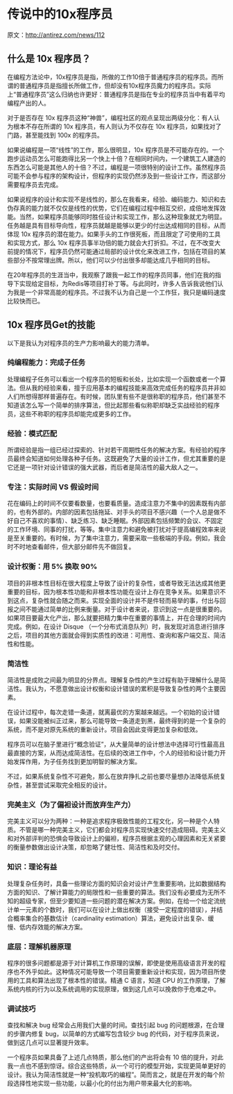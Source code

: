 # 传说中的10x程序员

原文：http://antirez.com/news/112

## 什么是 10x 程序员？

在编程方法论中，10x程序员是指，所做的工作10倍于普通程序员的程序员。而所谓的普通程序员是指擅长所做工作，但却没有10x程序员魔力的程序员。实际上“普通程序员”这么归纳也许更好：普通程序员是指在专业的程序员当中有着平均编程产出的人。

 对于是否存在 10x 程序员这种“神兽”，编程社区的观点呈现出两级分化：有人认为根本不存在所谓的 10x 程序员，有人则认为不仅存在 10x 程序员，如果找对了门路，甚至能找到 100x 的程序员。

 如果说编程是一项“线性”的工作，那么很明显，10x 程序员是不可能存在的。一个跑步运动员怎么可能跑得比另一个快上十倍？在相同时间内，一个建筑工人建造的东西怎么可能是其他人的十倍？不过，编程是一项很特别的设计工作。虽然程序员可能不会参与程序的架构设计，但程序的实现仍然涉及到一些设计工作，而这部分需要程序员去完成。

如果说程序的设计和实现不是线性的，那么在我看来，经验、编码能力、知识和去伪存真的能力就不仅仅是线性的优势，它们在编程过程中相互交织，成倍地发挥效能。当然，如果程序员能够同时胜任设计和实现工作，那么这种现象就尤为明显。任务越是具有目标导向性，程序员就越是能够以更少的付出达成相同的目标，从而体现 10x 程序员的潜在能力。如果手头的工作很死板，而且限定了可使用的工具和实现方式，那么 10x 程序员事半功倍的能力就会大打折扣。不过，在不改变大前提的情况下，程序员仍然可能通过局部的设计优化来改进工作，包括在项目的某些部分不按常理出牌。所以，他们可以少付出很多却能达成几乎相同的目标。

 在20年程序员的生涯当中，我观察了跟我一起工作的程序员同事，他们在我的指导下实现给定目标，为Redis等项目打补丁等。与此同时，许多人告诉我说他们认为我是一个非常高能的程序员。不过我不认为自己是一个工作狂，我只是编码速度比较快而已。

 

## 10x 程序员Get的技能

以下是我认为对程序员的生产力影响最大的能力清单。

### 纯编程能力：完成子任务

处理编程子任务可以看出一个程序员的短板和长处，比如实现一个函数或者一个算法。但从我的经验来看，擅于应用基本的编程技能来高效完成任务的程序员并非如人们所想得那样普遍存在。有时候，团队里有些不是很称职的程序员，他们甚至不知道该怎么写一个简单的排序算法，但比起那些看似称职却缺乏实战经验的程序员，这些不称职的程序员却能完成更多的工作。

### 经验：模式匹配

所谓经验是指一组已经过探索的、针对若干周期性任务的解决方案。有经验的程序员最终会知道如何处理各种子任务。这既避免了大量的设计工作，但尤其重要的是它还是一项针对设计错误的强大武器，而后者是简洁性的最大敌人之一。

### 专注：实际时间 VS 假设时间

花在编码上的时间不仅要看数量，也要看质量。造成注意力不集中的因素既有内部的，也有外部的。内部的因素包括拖延、对手头的项目不感兴趣（一个人总是做不好自己不喜欢的事情）、缺乏练习、缺乏睡眠。外部因素包括频繁的会议、不固定的工作环境、同事的打扰，等等。集中注意力和避免被打扰对于提高编程效率来说是至关重要的。有时候，为了集中注意力，需要采取一些极端的手段。例如，我会时不时地查看邮件，但大部分邮件先不做回复。

### 设计权衡：用 5% 换取 90%

项目的非根本性目标在很大程度上导致了设计的复杂性，或者导致无法达成其他更重要的目标，因为根本性功能和非根本性功能在设计上存在竞争关系。如果意识不到这点，复杂性就会随之而来。实现全面的设计并不是件轻而易举的事，付出与回报之间不能通过简单的比例来衡量。对于设计者来说，意识到这一点是很重要的。如果项目要最大化产出，那么就要把精力集中在重要的事情上，并在合理的时间内完成。例如，在设计 Disque （一个分布式消息队列）时，我发现对消息进行排序之后，项目的其他方面就会得到实质性的改进：可用性、查询和客户端交互、简洁性和性能。

### 简洁性

简洁性是成败之间最为明显的分界点。理解复杂性的产生过程有助于理解什么是简洁性。我认为，不愿意做出设计权衡和设计错误的累积是导致复杂性的两个主要因素。

在设计过程中，每次走错一条道，就离最优的方案越来越远。一个初始的设计错误，如果没能被纠正过来，那么可能导致一条道走到黑，最终得到的是一个复杂的系统，而不是对原先系统的重新设计。项目会因此变得更加复杂和低效。

程序员可以在脑子里进行“概念验证”，从大量简单的设计想法中选择可行性最高且最直接的方案，从而达成简洁性。在后续的改进工作中，个人的经验和设计能力开始发挥作用，为子任务找到更加明智的解决方案。

不过，如果系统复杂性不可避免，那么在放弃挣扎之前也要尽量想办法降低系统复杂性，甚至尝试采取完全相反的设计。

### 完美主义（为了偏袒设计而放弃生产力）

完美主义可以分为两种：一种是追求程序极致性能的工程文化，另一种是个人特质。不管是哪一种完美主义，它们都会对程序员实现快速交付造成阻碍。完美主义和对外部评判的恐惧会导致设计上的偏袒，程序员根据主观的心理因素和无关紧要的衡量参数做出设计决策，却忽略了健壮性、简洁性和及时交付。

### 知识：理论有益

处理复杂任务时，具备一些理论方面的知识会对设计产生重要影响，比如数据结构方面的知识、了解计算能力的局限性和一些重要的算法。我们没有必要成为无所不知的超级专家，但至少要知道一些问题的潜在解决方案。例如，在给一个给定流统计单一元素的个数时，我们可以在设计上做出权衡（接受一定程度的错误），并结合概率集合的基数估计（cardinality estimation）算法，避免设计出复杂、缓慢、低内存效能的解决方案。

### 底层：理解机器原理

程序的很多问题都是源于对计算机工作原理的误解，即使是使用高级语言开发的程序也不外乎如此。这种情况可能导致一个项目需要重新设计和实现，因为项目所使用的工具和算法出现了根本性的错误。精通 C 语言，知道 CPU 的工作原理，了解系统内核的行为以及系统调用的实现原理，做到这几点可以挽救你于危难之中。

### 调试技巧

查找和解决 bug 经常会占用我们大量的时间。查找引起 bug 的问题根源，在合理的步骤内修复 bug，以简单的方式编写包含较少 bug 的代码，对于程序员来说，做到这几点可以显著提升效率。

一个程序员如果具备了上述几点特质，那么他们的产出将会有 10 倍的提升，对此我一点也不感到惊讶。综合这些特质，从一个可行的模型开始，实现更简单更好的设计。我认为简洁性就是一种“投机取巧的编程”。简而言之，就是在开发的每个阶段选择性地实现一些功能，以最小化的付出为用户带来最大化的影响。
